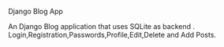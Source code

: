 Django Blog App

An Django Blog application that uses SQLite as backend .
Login,Registration,Passwords,Profile,Edit,Delete and Add Posts.
